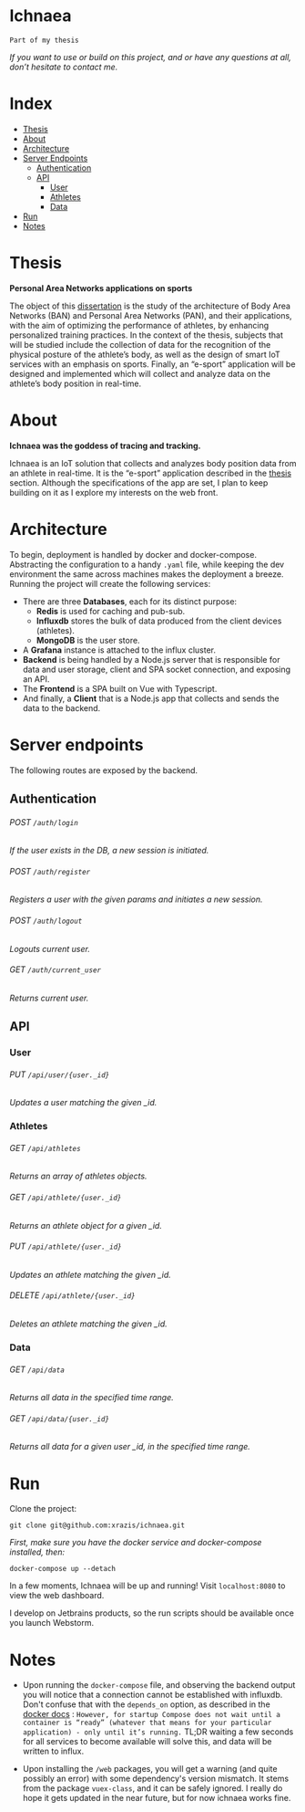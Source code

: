 # Ichnaea

`Part of my thesis`

*If you want to use or build on this project, and or have any questions at all, don’t hesitate to contact me.*

# Index

- [Thesis](#thesis)
- [About](#about)
- [Architecture](#architecture)
- [Server Endpoints](#server-endpoints)
    - [Authentication](#authentication)
    - [API](#api)
        - [User](#user)
        - [Athletes](#athletes)
        - [Data](#data)
- [Run](#run)
- [Notes](#notes)

# Thesis

**Personal Area Networks applications on sports**

The object of
this [dissertation](‘https://docs.google.com/document/d/1zNubZOa3iGul6aKc-KWD4Afp0-QCcN0imnfrWFr1nv8/edit?usp=sharing‘)
is the study of the architecture of Body Area Networks (BAN) and Personal Area Networks (PAN), and their applications,
with the aim of optimizing the performance of athletes, by enhancing personalized training practices. In the context of
the thesis, subjects that will be studied include the collection of data for the recognition of the physical posture of
the athlete’s body, as well as the design of smart IoT services with an emphasis on sports. Finally, an “e-sport”
application will be designed and implemented which will collect and analyze data on the athlete’s body position in
real-time.

# About

**Ichnaea was the goddess of tracing and tracking.**

Ichnaea is an IoT solution that collects and analyzes body position data from an athlete in real-time. It is the
“e-sport” application described in the [thesis](#thesis) section. Although the specifications of the app are set, I plan
to keep building on it as I explore my interests on the web front.

# Architecture

To begin, deployment is handled by docker and docker-compose. Abstracting the configuration to a handy `.yaml` file,
while keeping the dev environment the same across machines makes the deployment a breeze. Running the project will
create the following services:

- There are three **Databases**, each for its distinct purpose:
    - **Redis** is used for caching and pub-sub.
    - **Influxdb** stores the bulk of data produced from the client devices (athletes).
    - **MongoDB** is the user store.
- A **Grafana** instance is attached to the influx cluster.
- **Backend** is being handled by a Node.js server that is responsible for data and user storage, client and SPA socket
  connection, and exposing an API.
- The **Frontend** is a SPA built on Vue with Typescript.
- And finally, a **Client** that is a Node.js app that collects and sends the data to the backend.

# Server endpoints

The following routes are exposed by the backend.

## Authentication

###### POST `/auth/login`

*If the user exists in the DB, a new session is initiated.*

###### POST `/auth/register`

*Registers a user with the given params and initiates a new session.*

###### POST `/auth/logout`

*Logouts current user.*

###### GET `/auth/current_user`

*Returns current user.*

## API

### User

###### PUT `/api/user/{user._id}`

*Updates a user matching the given _id.*

### Athletes

###### GET `/api/athletes`

*Returns an array of athletes objects.*

###### GET `/api/athlete/{user._id}`

*Returns an athlete object for a given _id.*

###### PUT `/api/athlete/{user._id}`

*Updates an athlete matching the given _id.*

###### DELETE `/api/athlete/{user._id}`

*Deletes an athlete matching the given _id.*

### Data

###### GET `/api/data`

*Returns all data in the specified time range.*

###### GET `/api/data/{user._id}`

*Returns all data for a given user _id, in the specified time range.*

# Run

Clone the project:

    git clone git@github.com:xrazis/ichnaea.git

_First, make sure you have the docker service and docker-compose installed, then:_

    docker-compose up --detach

In a few moments, Ichnaea will be up and running! Visit `localhost:8080` to view the web dashboard.

I develop on Jetbrains products, so the run scripts should be available once you launch Webstorm.

# Notes

- Upon running the `docker-compose` file, and observing the backend output you will notice that a connection cannot be
  established with influxdb. Don't confuse that with the `depends_on` option, as described in
  the [docker docs](‘https://docs.docker.com/compose/startup-order/‘) :
  `However, for startup Compose does not wait until a container is “ready” (whatever that means for your particular application) - only until it’s running.`
  TL;DR waiting a few seconds for all services to become available will solve this, and data will be written to influx.


- Upon installing the `/web` packages, you will get a warning (and quite possibly an error) with some dependency's
  version mismatch. It stems from the package `vuex-class`, and it can be safely ignored. I really do hope it gets
  updated in the near future, but for now ichnaea works fine.
